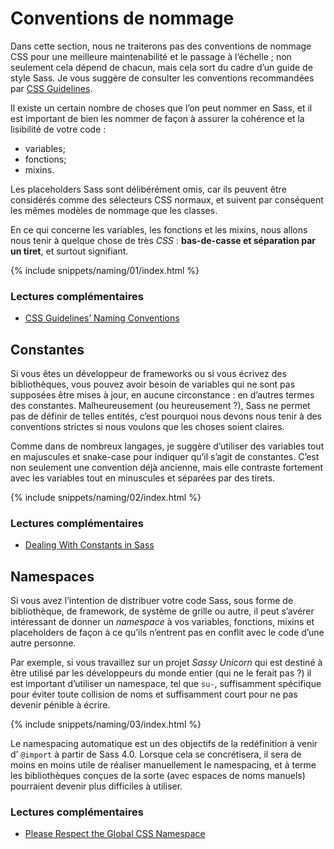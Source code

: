
# Conventions de nommage

Dans cette section, nous ne traiterons pas des conventions de nommage CSS pour une meilleure maintenabilité et le passage à l’échelle ; non seulement cela dépend de chacun, mais cela sort du cadre d’un guide de style Sass. Je vous suggère de consulter les conventions recommandées par [CSS Guidelines](http://cssguidelin.es/#naming-conventions).

Il existe un certain nombre de choses que l’on peut nommer en Sass, et il est important de bien les nommer de façon à assurer la cohérence et la lisibilité de votre code&nbsp;:

* variables;
* fonctions;
* mixins.

Les placeholders Sass sont délibérément omis, car ils peuvent être considérés comme des sélecteurs CSS normaux, et suivent par conséquent les mêmes modèles de nommage que les classes.

En ce qui concerne les variables, les fonctions et les mixins, nous allons nous tenir à quelque chose de très *CSS*&nbsp;: **bas-de-casse et séparation par un tiret**, et surtout signifiant.

{% include snippets/naming/01/index.html %}

### Lectures complémentaires

* [CSS Guidelines’ Naming Conventions](http://cssguidelin.es/#naming-conventions)

## Constantes

Si vous êtes un développeur de frameworks ou si vous écrivez des bibliothèques, vous pouvez avoir besoin de variables qui ne sont pas supposées être mises à jour, en aucune circonstance&nbsp;: en d’autres termes des constantes. Malheureusement (ou heureusement&nbsp;?), Sass ne permet pas de définir de telles entités, c’est pourquoi nous devons nous tenir à des conventions strictes si nous voulons que les choses soient claires.

Comme dans de nombreux langages, je suggère d’utiliser des variables tout en majuscules et snake-case pour indiquer qu’il s’agit de constantes. C’est non seulement une convention déjà ancienne, mais elle contraste fortement avec les variables tout en minuscules et séparées par des tirets.

{% include snippets/naming/02/index.html %}

### Lectures complémentaires

* [Dealing With Constants in Sass](http://www.sitepoint.com/dealing-constants-sass/)

## Namespaces

Si vous avez l’intention de distribuer votre code Sass, sous forme de bibliothèque, de framework, de système de grille ou autre, il peut s’avérer intéressant de donner un *namespace* à vos variables, fonctions, mixins et placeholders de façon à ce qu’ils n’entrent pas en conflit avec le code d’une autre personne.

Par exemple, si vous travaillez sur un projet *Sassy Unicorn* qui est destiné à être utilisé par les développeurs du monde entier (qui ne le ferait pas&nbsp;?) il est important d’utiliser un namespace, tel que `su-`, suffisamment spécifique pour éviter toute collision de noms et suffisamment court pour ne pas devenir pénible à écrire.

{% include snippets/naming/03/index.html %}

<div class="note">
  <p>Le namespacing automatique est un des objectifs de la redéfinition à venir d’&nbsp;<code>@import</code> à partir de Sass 4.0. Lorsque cela se concrétisera, il sera de moins en moins utile de réaliser manuellement le namespacing, et à terme les bibliothèques conçues de la sorte (avec espaces de noms manuels) pourraient devenir plus difficiles à utiliser.</p>
</div>

### Lectures complémentaires

* [Please Respect the Global CSS Namespace](http://blog.kaelig.fr/post/44554267597/please-respect-the-global-css-namespace)
